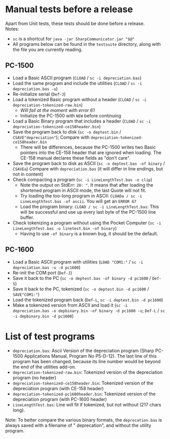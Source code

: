 # Manual tests before a release

Apart from Unit tests, these tests should be done before a release.  
Notes:

- `sc` is a shortcut for `java -jar SharpCommunicator.jar "$@"`
- All programs below can be found in the `testsuite` directory, along with the file you are currently reading.

## PC-1500

- Load a Basic ASCII program (`CLOAD` / `sc -i depreciation.bas`)
- Load the same program and include the utilities (`CLOAD` / `sc -i depreciation.bas -u`)
- Re-initialize serial (`Def-J`)
- Load a tokenized Basic program without a header  (`CLOAD` / `sc -i depreciation-tokenized-raw.bin`)
    - *Will fail at the moment with error 61*
    - Initialize the PC-1500 with `NEW` before continuing
- Load a Basic Binary program that includes a header (`CLOAD` / `sc -i depreciation-tokenized-ce158header.bin`)
- Save the program back to disk (`sc -o deptest.bin` / `CSAVE"depreciation"`); Compare with
  `depreciation-tokenized-ce158header.bin`
    - There will be differences, because the PC-1500 writes two Basic pointers into the CE-158 header that are ignored
      when loading. The CE-158 manual declares these fields as "don't care".
- Save the program back to disk as ASCII (`sc -o deptest.bas -of binary` / `CSAVEa`) Compare with `depreciation.bas` (it
  will differ in line endings, but not in content)
- Check compacting a program (`sc -i LineLengthTest.bas -o clip`)
    - Note the output on StdErr: `20: "`. It means that after loading the shortened program in ASCII mode, the last
      Quote will not fit.
    - Try loading the too-long program in ASCII: `CLOADa / sc -i LineLengthTest.bas -of ascii`. You will get an
      `ERROR 67`
    - Load the program binary: `CLOAD / sc -i LineLengthTest.bas`: This will be successful and use up every last byte of
      the PC-1500 line buffer.
- Check tokenizing a program without using the Pocket Computer (`sc -i LineLengthTest.bas -o linetest.bin -of binary`)
    - Having to use `-of binary` is a known bug, it should be the default.

## PC-1600

- Load a Basic ASCII program with utilities (`LOAD "COM1:"` / `sc -i depreciation.bas -u -d pc1600`)
- Re-init the COM port (`Def-J`)
- Save it back to the PC (`sc -o deptest.bas -of binary -d pc1600` / `Def-S`)
- Save it back to the PC, tokenized (`sc -o deptest.bin -d pc1600` / `SAVE"COM1:"`)
- Load the tokenized program back (`Def-L`, `sc -i deptest.bin -d pc1600`)
- Make a tokenized version from ASCII and load it (`sc -i depreciation.bas -o depbinary.bin -of binary -d pc1600 -u`;
  `Def-L` / `sc -i depbinary.bin -d pc1600`)

# List of test programs

- `depreciation.bas`: Ascii Version of the depreciation program (Sharp PC-1500 Applications Manual, Program No P5-D-12).
  The last line of this program has been changed, because its line number would be beyond the end of the utilities
  add-on.
- `depreciation-tokenized-raw.bin`: Tokenized version of the depreciation program (no header)
- `depreciation-tokenized-ce158header.bin`: Tokenized version of the depreciation program (with CE-158 header)
- `depreciation-tokenized-pc1600header.bin`: Tokenized version of the depreciation program (with PC-1600 header)
- `LineLengthTest.bas`: Line will fit if tokenized, but not without (217 chars long).

Note: To better compare the various binary formats, the `deprecation.bas` is always saved with a filename of "
deprecation", and without the utility program.
